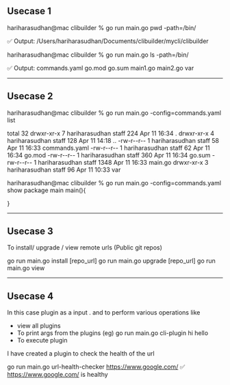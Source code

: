 Usecase 1
----------

hariharasudhan@mac clibuilder % go run main.go pwd -path=/bin/

✅ Output:
/Users/hariharasudhan/Documents/clibuilder/mycli/clibuilder

hariharasudhan@mac clibuilder % go run main.go ls -path=/bin/

✅ Output:
commands.yaml
go.mod
go.sum
main1.go
main2.go
var

-------------------------

Usecase 2
----------

hariharasudhan@mac clibuilder % go run main.go -config=commands.yaml list

total 32
drwxr-xr-x  7 hariharasudhan  staff   224 Apr 11 16:34 .
drwxr-xr-x  4 hariharasudhan  staff   128 Apr 11 14:18 ..
-rw-r--r--  1 hariharasudhan  staff    58 Apr 11 16:33 commands.yaml
-rw-r--r--  1 hariharasudhan  staff    62 Apr 11 16:34 go.mod
-rw-r--r--  1 hariharasudhan  staff   360 Apr 11 16:34 go.sum
-rw-r--r--  1 hariharasudhan  staff  1348 Apr 11 16:33 main.go
drwxr-xr-x  3 hariharasudhan  staff    96 Apr 11 10:33 var

hariharasudhan@mac clibuilder % go run main.go -config=commands.yaml show
package main
main(){

}

-------------------------

Usecase 3
----------

To install/ upgrade / view remote urls (Public git repos)

go run main.go install [repo_url]
go run main.go upgrade [repo_url]
go run main.go view

-------------------------

Usecase 4
----------

In this case plugin as a input . and to perform various operations like
* view all plugins
* To print args from the plugins
 (eg) go run main.go  cli-plugin hi hello 
* To execute plugin

I have created a plugin to check the health of the url

go run main.go url-health-checker https://www.google.com/
✅ https://www.google.com/ is healthy

